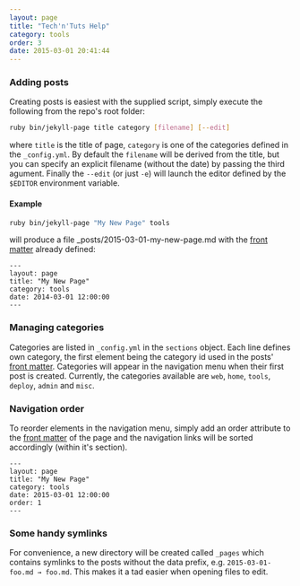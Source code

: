 ```yaml
---
layout: page
title: "Tech'n'Tuts Help"
category: tools
order: 3
date: 2015-03-01 20:41:44
---
```


### Adding posts
Creating posts is easiest with the supplied script, simply execute the following from the repo's root folder:

```bash
ruby bin/jekyll-page title category [filename] [--edit]
```

where `title` is the title of page, `category` is one of the categories defined in the `_config.yml`. By default the `filename` will be derived from the title, but you can specify an explicit filename (without the date) by passing the third agument. Finally the `--edit` (or just `-e`) will launch the editor defined by the `$EDITOR` environment variable.

#### Example

```bash
ruby bin/jekyll-page "My New Page" tools
```

will produce a file _posts/2015-03-01-my-new-page.md with the [front matter](http://jekyllrb.com/docs/frontmatter/) already defined:

```
---
layout: page
title: "My New Page"
category: tools
date: 2014-03-01 12:00:00
---
```

### Managing categories
Categories are listed in `_config.yml` in the `sections` object. Each line defines own category, the first element being the category id used in the posts' [front matter](http://jekyllrb.com/docs/frontmatter/). Categories will appear in the navigation menu when their first post is created. Currently, the categories available are `web`, `home`, `tools`, `deploy`, `admin` and `misc`.

### Navigation order
To reorder elements in the navigation menu, simply add an order attribute to the [front matter](http://jekyllrb.com/docs/frontmatter/) of the page and the navigation links will be sorted accordingly (within it's section).

```
---
layout: page
title: "My New Page"
category: tools
date: 2015-03-01 12:00:00
order: 1
---
```

### Some handy symlinks
For convenience, a new directory will be created called `_pages` which contains symlinks to the posts without the data prefix, e.g. `2015-03-01-foo.md → foo.md`. This makes it a tad easier when opening files to edit.